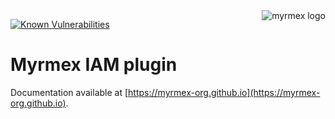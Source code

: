 <img align="right" alt="myrmex logo" src="https://raw.githubusercontent.com/myrmex-org/myrmex/master/img/myrmex-logo2.png" />

[![Known Vulnerabilities](https://snyk.io/test/npm/@myrmex/iam/badge.svg)](https://snyk.io/test/npm/@myrmex/iam)

# Myrmex IAM plugin

Documentation available at [https://myrmex-org.github.io](https://myrmex-org.github.io).
